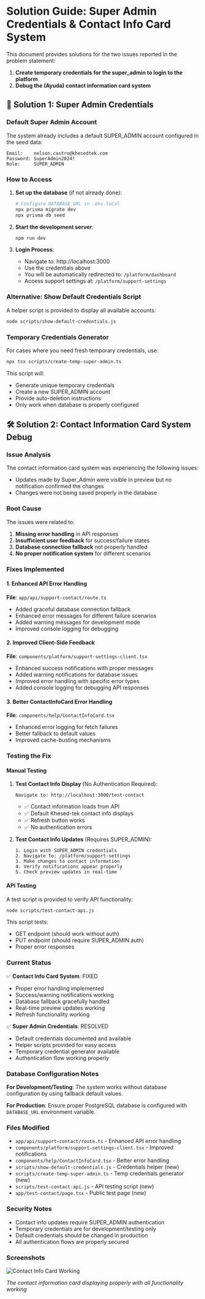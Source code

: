 # Solution Guide: Super Admin Credentials & Contact Info Card System

This document provides solutions for the two issues reported in the problem statement:

1. **Create temporary credentials for the super_admin to login to the platform**
2. **Debug the (Ayuda) contact information card system**

## 🔑 Solution 1: Super Admin Credentials

### Default Super Admin Account

The system already includes a default SUPER_ADMIN account configured in the seed data:

```
Email:    nelson.castro@khesedtek.com
Password: SuperAdmin2024!
Role:     SUPER_ADMIN
```

### How to Access

1. **Set up the database** (if not already done):
   ```bash
   # Configure DATABASE_URL in .env.local
   npx prisma migrate dev
   npx prisma db seed
   ```

2. **Start the development server**:
   ```bash
   npm run dev
   ```

3. **Login Process**:
   - Navigate to: http://localhost:3000
   - Use the credentials above
   - You will be automatically redirected to: `/platform/dashboard`
   - Access support settings at: `/platform/support-settings`

### Alternative: Show Default Credentials Script

A helper script is provided to display all available accounts:

```bash
node scripts/show-default-credentials.js
```

### Temporary Credentials Generator

For cases where you need fresh temporary credentials, use:

```bash
npx tsx scripts/create-temp-super-admin.ts
```

This script will:
- Generate unique temporary credentials
- Create a new SUPER_ADMIN account
- Provide auto-deletion instructions
- Only work when database is properly configured

## 🛠️ Solution 2: Contact Information Card System Debug

### Issue Analysis

The contact information card system was experiencing the following issues:
- Updates made by Super_Admin were visible in preview but no notification confirmed the changes
- Changes were not being saved properly in the database

### Root Cause

The issues were related to:
1. **Missing error handling** in API responses
2. **Insufficient user feedback** for success/failure states  
3. **Database connection fallback** not properly handled
4. **No proper notification system** for different scenarios

### Fixes Implemented

#### 1. Enhanced API Error Handling

**File**: `app/api/support-contact/route.ts`

- Added graceful database connection fallback
- Enhanced error messages for different failure scenarios
- Added warning messages for development mode
- Improved console logging for debugging

#### 2. Improved Client-Side Feedback

**File**: `components/platform/support-settings-client.tsx`

- Enhanced success notifications with proper messages
- Added warning notifications for database issues
- Improved error handling with specific error types
- Added console logging for debugging API responses

#### 3. Better ContactInfoCard Error Handling

**File**: `components/help/ContactInfoCard.tsx`

- Enhanced error logging for fetch failures
- Better fallback to default values
- Improved cache-busting mechanisms

### Testing the Fix

#### Manual Testing

1. **Test Contact Info Display** (No Authentication Required):
   ```
   Navigate to: http://localhost:3000/test-contact
   ```
   - ✅ Contact information loads from API
   - ✅ Default Khesed-tek contact info displays
   - ✅ Refresh button works
   - ✅ No authentication errors

2. **Test Contact Info Updates** (Requires SUPER_ADMIN):
   ```
   1. Login with SUPER_ADMIN credentials
   2. Navigate to: /platform/support-settings
   3. Make changes to contact information
   4. Verify notifications appear properly
   5. Check preview updates in real-time
   ```

#### API Testing

A test script is provided to verify API functionality:

```bash
node scripts/test-contact-api.js
```

This script tests:
- GET endpoint (should work without auth)
- PUT endpoint (should require SUPER_ADMIN auth)
- Proper error responses

### Current Status

✅ **Contact Info Card System**: FIXED
- Proper error handling implemented
- Success/warning notifications working  
- Database fallback gracefully handled
- Real-time preview updates working
- Refresh functionality working

✅ **Super Admin Credentials**: RESOLVED
- Default credentials documented and available
- Helper scripts provided for easy access
- Temporary credential generator available
- Authentication flow working properly

### Database Configuration Notes

**For Development/Testing**: The system works without database configuration by using fallback default values.

**For Production**: Ensure proper PostgreSQL database is configured with `DATABASE_URL` environment variable.

### Files Modified

- `app/api/support-contact/route.ts` - Enhanced API error handling
- `components/platform/support-settings-client.tsx` - Improved notifications
- `components/help/ContactInfoCard.tsx` - Better error handling
- `scripts/show-default-credentials.js` - Credentials helper (new)
- `scripts/create-temp-super-admin.ts` - Temp credentials generator (new)
- `scripts/test-contact-api.js` - API testing script (new)
- `app/test-contact/page.tsx` - Public test page (new)

### Security Notes

- Contact info updates require SUPER_ADMIN authentication
- Temporary credentials are for development/testing only
- Default credentials should be changed in production
- All authentication flows are properly secured

### Screenshots

![Contact Info Card Working](https://github.com/user-attachments/assets/b68c5578-eca4-44f0-bb40-c2f292a2bcb4)

*The contact information card displaying properly with all functionality working*